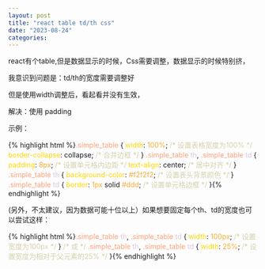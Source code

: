 ```yaml
---
layout: post
title: "react table td/th css"
date: "2023-08-24"
categories: 
---
```

<p>react有个table,但是数据显示的时候，Css需要调整，数据显示的时候特别挤，</p>
<p>我意识到问题是：td/th的宽度需要调整好</p>
<p>但是使用width调整后，看起看并没有生效，</p>
<p>解决：使用 padding</p>
<p>示例：</p>
{% highlight html %}<span style="color:#ffa07a">.simple_table</span> {
<span style="color:#ffd700">width</span>: <span style="color:#f5ab35">100%</span>; <span style="color:#d4d0ab">/* 设置表格宽度为100% */</span>
<span style="color:#ffd700">border-collapse</span>: collapse; <span style="color:#d4d0ab">/* 合并边框 */</span>
}
<span style="color:#ffa07a">.simple_table</span> <span style="color:#dcc6e0">th</span>,
<span style="color:#ffa07a">.simple_table</span> <span style="color:#dcc6e0">td</span> {
<span style="color:#ffd700">padding</span>: <span style="color:#f5ab35">8px</span>; <span style="color:#d4d0ab">/* 设置单元格内边距 */</span>
<span style="color:#ffd700">text-align</span>: center; <span style="color:#d4d0ab">/* 居中对齐 */</span>
}
<span style="color:#ffa07a">.simple_table</span> <span style="color:#dcc6e0">th</span> {
<span style="color:#ffd700">background-color</span>: <span style="color:#f5ab35">#f2f2f2</span>; <span style="color:#d4d0ab">/* 设置表头背景颜色 */</span>
}
<span style="color:#ffa07a">.simple_table</span> <span style="color:#dcc6e0">td</span> {
<span style="color:#ffd700">border</span>: <span style="color:#f5ab35">1px</span> solid <span style="color:#f5ab35">#ddd</span>; <span style="color:#d4d0ab">/* 设置单元格边框 */</span>
}{% endhighlight %}
<p>(另外，不太建议，因为数据可能十位以上）如果想要固定每个th、td的宽度也可以尝试这样：</p>
{% highlight html %}<span style="color:#ffa07a">.simple_table</span> <span style="color:#dcc6e0">th</span>,
<span style="color:#ffa07a">.simple_table</span> <span style="color:#dcc6e0">td</span> {
<span style="color:#ffd700">width</span>: <span style="color:#f5ab35">100px</span>; <span style="color:#d4d0ab">/* 设置宽度为100px */</span>
}
<span style="color:#d4d0ab">/* 或 */</span>
<span style="color:#ffa07a">.simple_table</span> <span style="color:#dcc6e0">th</span>,
<span style="color:#ffa07a">.simple_table</span> <span style="color:#dcc6e0">td</span> {
<span style="color:#ffd700">width</span>: <span style="color:#f5ab35">25%</span>; <span style="color:#d4d0ab">/* 设置宽度为相对于父元素的25% */</span>
}{% endhighlight %}
